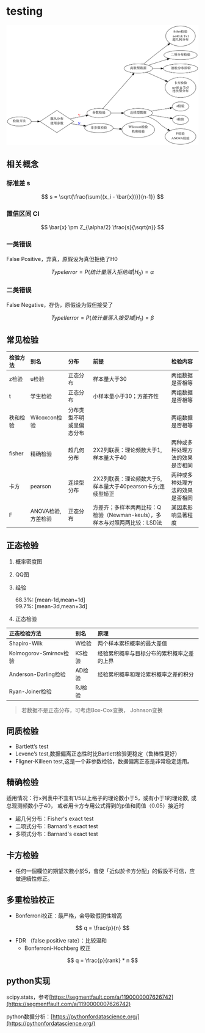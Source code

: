 # testing

![](../.gitbook/assets/testing.png)

## 相关概念

### 标准差 s

$$
s = \sqrt{\frac{\sum{(x_i - \bar{x})}}{n-1}}
$$

### 置信区间 CI

$$
\bar{x} \pm Z_{\alpha/2} \frac{s}{\sqrt{n}}
$$

### 一类错误 

False Positive，弃真，原假设为真但拒绝了H0

$$
Type  I  error = P(统计量落入拒绝域|H_0) = \alpha
$$

### 二类错误

False Negative，存伪，原假设为假但接受了

$$
Type  II  error = P(统计量落入接受域|H_1) = \beta
$$

## 常见检验

| 检验方法 | 别名 | 分布 | 前提 | 检验内容 |
| :--- | :--- | :--- | :--- | :--- |
| z检验 | u检验 | 正态分布 | 样本量大于30 | 两组数据是否相等 |
| t | 学生检验 | 正态分布 | 小样本量小于30；方差齐性 | 两组数据是否相等 |
| 秩和检验 | Wilcoxcon检验 | 分布类型不明或呈偏态分布 |  | 两组数据是否相等 |
| fisher | 精确检验 | 超几何分布 | 2X2列联表：理论频数大于1, 样本量大于40 | 两种或多种处理方法的效果是否相同 |
| 卡方 | pearson | 连续型分布 | 2X2列联表：理论频数大于5, 样本量大于40pearson卡方;连续型矫正 | 两种或多种处理方法的效果是否相同 |
| F | ANOVA检验,方差检验 | 正态分布 | 方差齐；多样本两两比较：Q检验（Newman-keuls），多样本与对照两两比较：LSD法 | 某因素影响显著程度 |

## 正态检验

1. 概率密度图
2. QQ图
3. 经验

   68.3%: \[mean-1d,mean+1d\]  
   99.7%: \[mean-3d,mean+3d\]

4. 正态检验

| 正态检验方法 | 别名 | 原理 |
| :--- | :--- | :--- |
| Shapiro-Wilk | W检验 | 两个样本累积概率的最大差值 |
| Kolmogorov-Smirnov检验 | KS检验 | 经验累积概率与目标分布的累积概率之差的上界 |
| Anderson-Darling检验 | AD检验 | 经验累积概率和理论累积概率之差的积分 |
| Ryan-Joiner检验 | RJ检验 |  |

> 若数据不是正态分布，可考虑Box-Cox变换， Johnson变换

## 同质检验

* Bartlett’s test
* Levene’s test,数据偏离正态性时比Bartlett检验更稳定（鲁棒性更好）
* Fligner-Killeen test,这是一个非参数检验，数据偏离正态是非常稳定适用。

## 精确检验

适用情况：行×列表中不宜有1/5以上格子的理论数小于5，或有小于1的理论数, 或总观测频数小于40， 或者用卡方专用公式得到的p值和阈值（0.05）接近时

* 超几何分布：Fisher's exact test
* 二项式分布：Barnard's exact test
* 多项式分布：Barnard's exact test

## 卡方检验

* 任何一個欄位的期望次數小於5，會使「近似於卡方分配」的假設不可信，应做連續性修正。

## 多重检验校正

* Bonferroni校正：最严格，会导致假阴性增高

$$
q = \frac{p}{n}
$$

* FDR （false positive rate）：比较温和
  * Bonferroni-Hochberg 校正

$$
q = \frac{p}{rank} * n
$$



## python实现

scipy.stats，参考[https://segmentfault.com/a/1190000007626742](https://segmentfault.com/a/1190000007626742)

python数据分析：[https://pythonfordatascience.org/](https://pythonfordatascience.org/)



